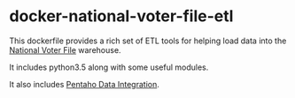 # docker-national-voter-file-etl
This dockerfile provides a rich set of ETL tools for 
helping load data into the [National Voter File](www.nationalvoterfile.org) warehouse.

It includes python3.5 along with some useful modules.

It also includes [Pentaho Data Integration](http://community.pentaho.com/projects/data-integration/).


